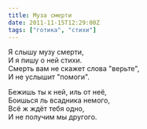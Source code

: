 ```yaml
---
title: Муза смерти
date: 2011-11-15T12:29:00Z
tags: ["готика", "стихи"]
---
```


Я слышу музу смерти,  
И я пишу о ней стихи.  
Смерть вам не скажет слова "верьте",  
И не услышит "помоги".

Бежишь ты к ней, иль от неё,  
Боишься ль всадника немого,  
Всё ж ждёт тебя одно,  
И не получим мы другого.  
